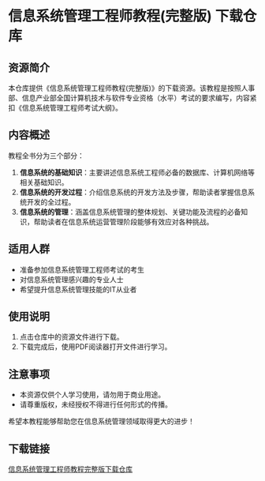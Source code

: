 # 信息系统管理工程师教程(完整版) 下载仓库

## 资源简介

本仓库提供《信息系统管理工程师教程(完整版)》的下载资源。该教程是按照人事部、信息产业部全国计算机技术与软件专业资格（水平）考试的要求编写，内容紧扣《信息系统管理工程师考试大纲》。

## 内容概述

教程全书分为三个部分：

1. **信息系统的基础知识**：主要讲述信息系统工程师必备的数据库、计算机网络等相关基础知识。
2. **信息系统的开发过程**：介绍信息系统的开发方法及步骤，帮助读者掌握信息系统开发的全过程。
3. **信息系统的管理**：涵盖信息系统管理的整体规划、关键功能及流程的必备知识，帮助读者在信息系统运营管理阶段能够有效应对各种挑战。

## 适用人群

- 准备参加信息系统管理工程师考试的考生
- 对信息系统管理感兴趣的专业人士
- 希望提升信息系统管理技能的IT从业者

## 使用说明

1. 点击仓库中的资源文件进行下载。
2. 下载完成后，使用PDF阅读器打开文件进行学习。

## 注意事项

- 本资源仅供个人学习使用，请勿用于商业用途。
- 请尊重版权，未经授权不得进行任何形式的传播。

希望本教程能够帮助您在信息系统管理领域取得更大的进步！

## 下载链接

[信息系统管理工程师教程完整版下载仓库](https://pan.quark.cn/s/67b6ab08009e)